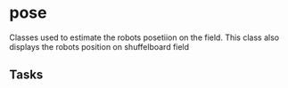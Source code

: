 # pose

Classes used to estimate the robots posetiion on the field. This class also displays the robots position on shuffelboard field

## Tasks
